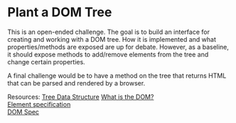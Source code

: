 # Plant a DOM Tree

This is an open-ended challenge. The goal is to build an interface for creating and working with a DOM tree. How it is implemented and what properties/methods are exposed are up for debate. However, as a baseline, it should expose methods to add/remove elements from the tree and change certain properties.

A final challenge would be to have a method on the tree that returns HTML that can be parsed and rendered by a browser.

Resources:
[Tree Data Structure](https://en.wikipedia.org/wiki/Tree_(data_structure))   
[What is the DOM?](https://www.w3.org/TR/DOM-Level-3-Core/introduction.html)  
[Element specification](https://developer.mozilla.org/en-US/docs/Web/API/Element)  
[DOM Spec](https://dom.spec.whatwg.org/)
